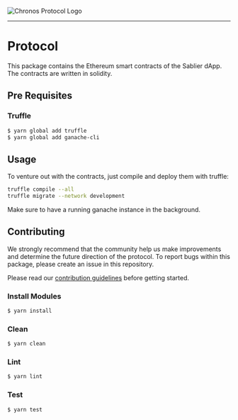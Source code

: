![Chronos Protocol Logo](https://chronosprotocol.org/assets/logo.png)

---

# Protocol

This package contains the Ethereum smart contracts of the Sablier dApp. The contracts are written in solidity.

## Pre Requisites

### Truffle

```bash
$ yarn global add truffle
$ yarn global add ganache-cli
```

## Usage

To venture out with the contracts, just compile and deploy them with truffle:

```bash
truffle compile --all
truffle migrate --network development
```

Make sure to have a running ganache instance in the background.

## Contributing

We strongly recommend that the community help us make improvements and determine the future direction of the protocol. To report bugs within this package, please create an issue in this repository.

Please read our [contribution guidelines](../../CONTRIBUTING.md) before getting started.

### Install Modules

```bash
$ yarn install
```

### Clean

```bash
$ yarn clean
```

### Lint

```bash
$ yarn lint
```

### Test

```bash
$ yarn test
```

